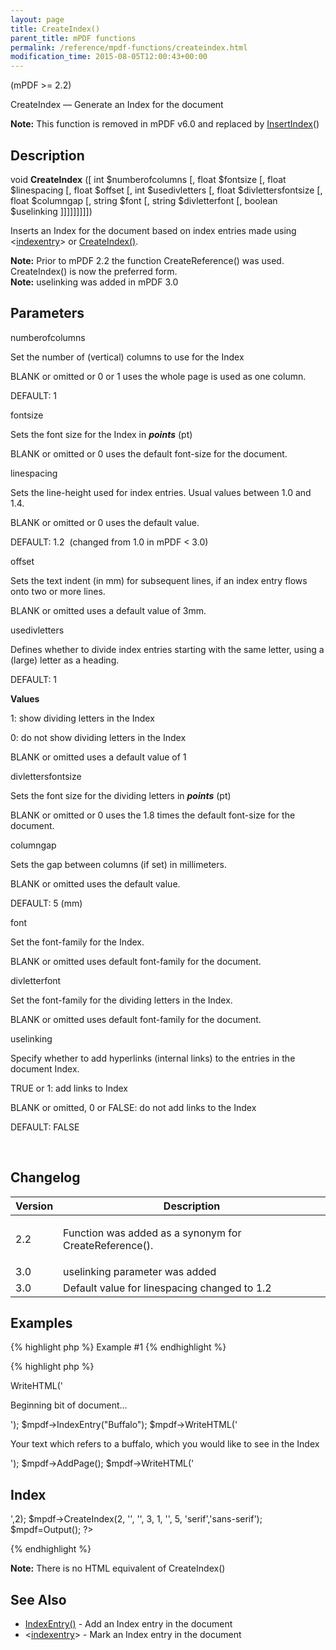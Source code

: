 ```yaml
---
layout: page
title: CreateIndex()
parent_title: mPDF functions
permalink: /reference/mpdf-functions/createindex.html
modification_time: 2015-08-05T12:00:43+00:00
---
```




<p>(mPDF &gt;= 2.2)</p>
<p>CreateIndex — Generate an Index for the document</p>

<div class="alert alert-info" role="alert"><strong>Note:</strong> This function is removed in mPDF v6.0 and replaced by <a href="{{ "/reference/mpdf-functions/insertindex.html" | prepend: site.baseurl }}">InsertIndex</a>()</div>
<h2>Description</h2>
<p class="manual_block">void <b>CreateIndex</b> ([ int <span class="parameter">$numberofcolumns</span> [, float <span class="parameter">$fontsize</span> [, float <span class="parameter">$linespacing</span> [, float <span class="parameter">$offset</span> [, int <span class="parameter">$usedivletters</span> [, float <span class="parameter">$divlettersfontsize</span> [, float <span class="parameter">$columngap</span> [, string <span class="parameter">$font</span> [, string <span class="parameter">$divletterfont</span> [, boolean <span class="parameter">$uselinking</span> ]]]]]]]]])</p>
<p>Inserts an Index for the document based on index entries made using &lt;<a href="{{ "/reference/html-control-tags/tocentry.html" | prepend: site.baseurl }}">indexentry</a>&gt; or <a href="{{ "/reference/mpdf-functions/tocpagebreak.html" | prepend: site.baseurl }}">CreateIndex()</a>.</p>

<div class="alert alert-info" role="alert"><strong>Note:</strong> Prior to mPDF 2.2 the function CreateReference() was used. CreateIndex() is now the preferred form.</div>

<div class="alert alert-info" role="alert"><strong>Note:</strong> <span class="parameter">uselinking</span> was added in mPDF 3.0</div>
<h2>Parameters</h2>
<p class="manual_param_dt"><span class="parameter">numberofcolumns</span></p>
<p class="manual_param_dd">Set the number of (vertical) columns to use for the Index

<span class="smallblock">BLANK</span>&nbsp;or omitted or 0 or 1 uses the whole page is used as one column.

<span class="smallblock">DEFAULT</span>: 1</p>
<p class="manual_param_dt"><span class="parameter">fontsize</span></p>
<p class="manual_param_dd">Sets the font size for the Index in <b><i>points</i></b> (pt)

<span class="smallblock">BLANK</span>&nbsp;or omitted or 0 uses the default font-size for the document.</p>
<p class="manual_param_dt"><span class="parameter">linespacing</span></p>
<p class="manual_param_dd">Sets the line-height used for index entries. Usual values between 1.0 and 1.4.

<span class="smallblock">BLANK</span>&nbsp;or omitted or 0 uses the default value.

<span class="smallblock">DEFAULT</span>: 1.2&nbsp; (changed from 1.0 in mPDF &lt; 3.0)</p>
<p class="manual_param_dt"><span class="parameter">offset</span></p>
<p class="manual_param_dd">Sets the text indent&nbsp;(in mm) for subsequent&nbsp;lines, if an index entry flows onto&nbsp;two or more lines.

<span class="smallblock">BLANK</span>&nbsp;or omitted uses a default value of 3mm.</p>
<p class="manual_param_dt"><span class="parameter">usedivletters</span></p>
<p class="manual_param_dd">Defines whether to divide index entries starting with the same letter, using a (large) letter as a heading.

<span class="smallblock">DEFAULT</span>: 1</p>
<p class="manual_param_dd"><b>Values</b>

1: show dividing letters in the Index

0: do not show dividing letters in the Index

<span class="smallblock">BLANK</span>&nbsp;or omitted uses a default value of 1</p>
<p class="manual_param_dt"><span class="parameter">divlettersfontsize</span></p>
<p class="manual_param_dd">Sets the font size for the dividing letters in <b><i>points</i></b> (pt)

<span class="smallblock">BLANK</span>&nbsp;or omitted or 0 uses the 1.8 times the default font-size for the document.</p>
<p class="manual_param_dt"><span class="parameter">columngap</span></p>
<p class="manual_param_dd">Sets the gap between columns (if set) in millimeters.

<span class="smallblock">BLANK</span>&nbsp;or omitted uses the default value.

<span class="smallblock">DEFAULT</span>: 5 (mm)</p>
<p class="manual_param_dt"><span class="parameter">font </span></p>
<p class="manual_param_dd">Set the font-family for the Index.

<span class="smallblock">BLANK</span>&nbsp;or omitted uses default font-family for the document.</p>
<p class="manual_param_dt"><span class="parameter">divletterfont </span></p>
<p class="manual_param_dd">Set the font-family for the dividing letters in the Index.

<span class="smallblock">BLANK</span>&nbsp;or omitted uses default font-family for the document.</p>
<p class="manual_param_dt"><span class="parameter">uselinking</span></p>
<p class="manual_param_dd">Specify whether to add hyperlinks (internal links) to the entries in the document Index.

<span class="smallblock">TRUE</span> or 1: add links to Index 

<span class="smallblock">BLANK</span>&nbsp;or omitted, 0 or <span class="smallblock">FALSE</span>: do not add links to the Index

<span class="smallblock">DEFAULT</span>: <span class="smallblock">FALSE</span></p>
<p>&nbsp;</p>
<h2>Changelog</h2>
<table class="table"> <thead>
<tr> <th>Version</th><th>Description</th> </tr>
</thead> <tbody>
<tr>
<td>2.2</td>
<td>
<p>Function was added as a synonym for CreateReference().</p>
</td>
</tr>
<tr>
<td>3.0</td>
<td><span class="parameter">uselinking</span> parameter was added</td>
</tr>
<tr>
<td>3.0</td>
<td>Default value for <span class="parameter">linespacing</span> changed to 1.2</td>
</tr>
</tbody> </table>
<h2>Examples</h2>

{% highlight php %}
Example #1
{% endhighlight %}

{% highlight php %}
<?php

<?php

$mpdf=new mPDF();

$mpdf->WriteHTML('<p>Beginning bit of document...</p>');

$mpdf->IndexEntry("Buffalo");

$mpdf->WriteHTML('<p>Your text which refers to a buffalo, which you would like to see in the Index</p>');

$mpdf->AddPage();    

$mpdf->WriteHTML('<h2>Index</h2>',2);

$mpdf->CreateIndex(2, '', '', 3, 1, '', 5, 'serif','sans-serif');

$mpdf=Output();

?>
{% endhighlight %}

<div class="alert alert-info" role="alert"><strong>Note:</strong> There is no HTML equivalent of CreateIndex()</div>
<h2>See Also</h2>
<ul>
<li class="manual_boxlist"><a href="{{ "/reference/mpdf-functions/indexentry.html" | prepend: site.baseurl }}">IndexEntry()</a> - Add an Index entry in the document </li>
<li class="manual_boxlist">&lt;<a href="{{ "/reference/html-control-tags/tocentry.html" | prepend: site.baseurl }}">indexentry</a>&gt; - Mark an Index entry in the document </li>
</ul>
